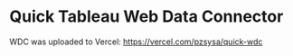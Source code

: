 # Quick Tableau Web Data Connector

WDC was uploaded to Vercel: https://vercel.com/pzsysa/quick-wdc

